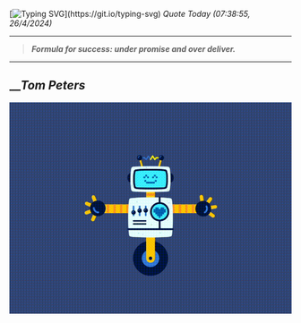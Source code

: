 [![Typing SVG](https://readme-typing-svg.herokuapp.com?font=Press+Start+2P&color=C2F784&size=35&width=900&height=100&lines=Hello+World%2C+I'm+Hung+!)](https://git.io/typing-svg) 
_Quote Today (07:38:55, 26/4/2024)_
___
>**_Formula for success: under promise and over deliver._**
___

## __**_Tom Peters_**

![RobotDance](src/assets/images/robot-dancing-dribble.gif?style=center)
